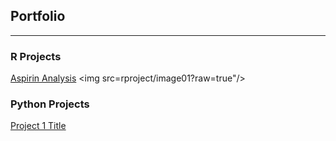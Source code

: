 ## Portfolio


---


### R Projects


[Aspirin Analysis](/rprojects/aspirin.rmd)
<img src=rproject/image01?raw=true"/>


### Python Projects
[Project 1 Title](http://example.com)
